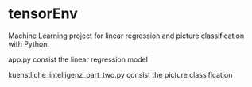 # tensorEnv
Machine Learning project for linear regression and picture classification with Python.

app.py consist the linear regression model

kuenstliche_intelligenz_part_two.py consist the picture classification
